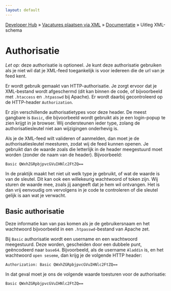 ```yaml
---
layout: default
---
```


[Developer Hub](/) &raquo; [Vacatures plaatsen via XML](/jobs-xml) &raquo; [Documentatie](/jobs-xml/doc) &raquo; Uitleg XML-schema

# Authorisatie

_Let op:_ deze authorisatie is optioneel. Je kunt deze authorisatie gebruiken als je niet wil dat je XML-feed toegankelijk is voor iedereen die de url van je
feed kent.

Er wordt gebruik gemaakt van HTTP-authorisatie. Je zorgt ervoor dat je XML-bestand wordt afgeschermd (dit kan binnen de code, of bijvoorbeeld met `.htaccess`
en `.htpasswd` bij Apache). Er wordt daarbij gecontroleerd op de HTTP-header `Authorization`.

Er zijn verschillende authorisatietypes voor deze header. De meest gangbare is `Basic`, die bijvoorbeeld wordt gebruikt als je een login-popup te zien krijgt
in je browser. Wij ondersteunen ieder type, zolang de authorisatiesleutel niet aan wijzigingen onderhevig is.

Als je de XML-feed wilt valideren of aanmelden, dan moet je de authorisatiesleutel meesturen, zodat wij de feed kunnen openen. Je gebruikt dan de waarde zoals
die letterlijk in de header meegestuurd moet worden (zonder de naam van de header). Bijvoorbeeld:

    Basic QWxhZGRpbjpvcGVuIHNlc2FtZQ==

In de praktijk maakt het niet uit welk type je gebruikt, of wat de waarde is van de sleutel. Dit kan ook een willekeurig wachtwoord of token zijn. Wij sturen
de waarde mee, zoals jij aangeeft dat je hem wil ontvangen. Het is dan vrij eenvoudig om vervolgens in je code te controleren of die sleutel gelijk is aan wat
je verwacht.

## Basic authorisatie

Deze informatie kan van pas komen als je de gebruikersnaam en het wachtwoord bijvoorbeeld in een `.htpasswd`-bestand van Apache zet.

Bij `Basic` authorisatie wordt een username en een wachtwoord meegestuurd. Deze worden, gescheiden door een dubbele punt, ge&euml;ncodeerd naar `base64`.
Bijvoorbeeld, als de username `Aladdin` is, en het wachtwoord `open seseme`, dan krijg je de volgende HTTP header:

    Authorization: Basic QWxhZGRpbjpvcGVuIHNlc2FtZQ==

In dat geval moet je ons de volgende waarde toesturen voor de authorisatie:

    Basic QWxhZGRpbjpvcGVuIHNlc2FtZQ==
